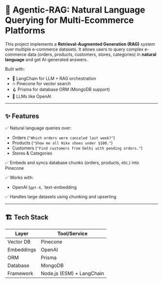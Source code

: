 # 🛒 Agentic-RAG: Natural Language Querying for Multi-Ecommerce Platforms

This project implements a **Retrieval-Augmented Generation (RAG)** system over multiple e-commerce datasets. It allows users to query complex e-commerce data (orders, products, customers, stores, categories) in **natural language** and get AI-generated answers.

Built with:
- 🧠 LangChain for LLM + RAG orchestration
- 🔥 Pinecone for vector search
- 🪝 Prisma for database ORM (MongoDB support)
- 🤖 LLMs like OpenAI 

---

## ✨ Features

✅ Natural language queries over:
- Orders (`"Which orders were canceled last week?"`)
- Products (`"Show me all Nike shoes under $100."`)
- Customers (`"Find customers from Delhi with pending orders."`)
- Stores & Categories

✅ Embeds and syncs database chunks (orders, products, etc.) into Pinecone

✅ Works with:
- OpenAI (`gpt-4`, `text-embedding


✅ Handles large datasets using chunking and upserting

---

## 🏗 Tech Stack

| Layer           | Tool/Service                     |
|-----------------|-----------------------------------|
| Vector DB       | Pinecone                          |
| Embeddings      | OpenAI    |
| ORM             | Prisma                            |
| Database        | MongoDB                           |
| Framework       | Node.js (ESM) + LangChain         |

